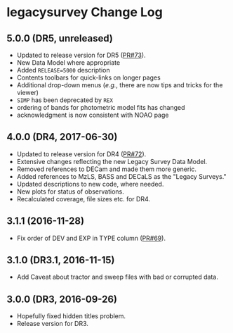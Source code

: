 # legacysurvey Change Log

## 5.0.0 (DR5, unreleased)

- Updated to release version for DR5 ([PR#73](https://github.com/legacysurvey/legacysurvey/pull/73)).
- New Data Model where appropriate
- Added `RELEASE=5000` description
- Contents toolbars for quick-links on longer pages
- Additional drop-down menus (*e.g.*, there are now tips and tricks for the viewer)
- `SIMP` has been deprecated by `REX`
- ordering of bands for photometric model fits has changed
- acknowledgment is now consistent with NOAO page

## 4.0.0 (DR4, 2017-06-30)

- Updated to release version for DR4 ([PR#72](https://github.com/legacysurvey/legacysurvey/pull/72)).
- Extensive changes reflecting the new Legacy Survey Data Model.
- Removed references to DECam and made them more generic.
- Added references to MzLS, BASS and DECaLS as the "Legacy Surveys."
- Updated descriptions to new code, where needed.
- New plots for status of observations.
- Recalculated coverage, file sizes etc. for DR4.

## 3.1.1 (2016-11-28)

- Fix order of DEV and EXP in TYPE column ([PR#69](https://github.com/legacysurvey/legacysurvey/pull/69)).

## 3.1.0 (DR3.1, 2016-11-15)

- Add Caveat about tractor and sweep files with bad or corrupted data.

## 3.0.0 (DR3, 2016-09-26)

- Hopefully fixed hidden titles problem.
- Release version for DR3.
